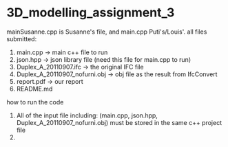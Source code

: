 # 3D_modelling_assignment_3
mainSusanne.cpp is Susanne's file, and main.cpp Puti's/Louis'.
all files submitted:
1. main.cpp -> main c++ file to run
2. json.hpp -> json library file (need this file for main.cpp to run)
3. Duplex_A_20110907.ifc -> the original IFC file
4. Duplex_A_20110907_nofurni.obj -> obj file as the result from IfcConvert
5. report.pdf -> our report
6. README.md

how to run the code
1. All of the input file including: (main.cpp, json.hpp, Duplex_A_20110907_nofurni.obj)
must be stored in the same c++ project file
2. 
